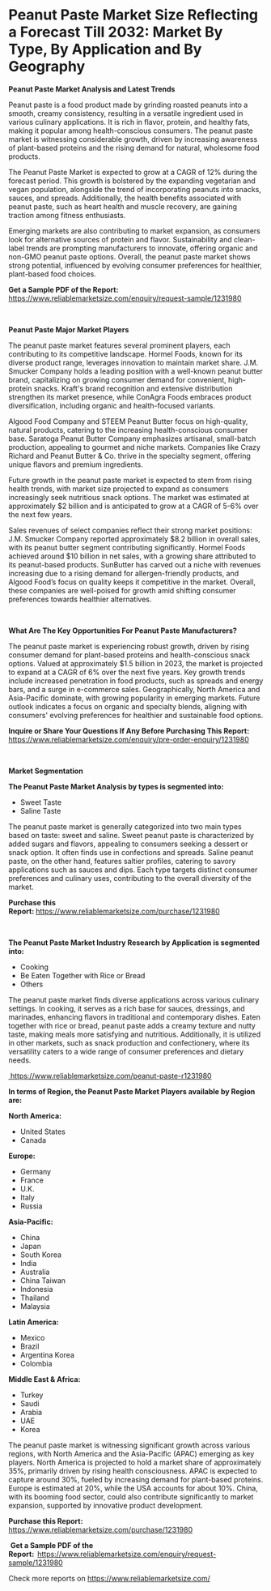 <p><h1>Peanut Paste Market Size Reflecting a Forecast Till 2032: Market By Type, By Application and By Geography</h1></p><p><strong>Peanut Paste Market Analysis and Latest Trends</strong></p>
<p><p>Peanut paste is a food product made by grinding roasted peanuts into a smooth, creamy consistency, resulting in a versatile ingredient used in various culinary applications. It is rich in flavor, protein, and healthy fats, making it popular among health-conscious consumers. The peanut paste market is witnessing considerable growth, driven by increasing awareness of plant-based proteins and the rising demand for natural, wholesome food products.</p><p>The Peanut Paste Market is expected to grow at a CAGR of 12% during the forecast period. This growth is bolstered by the expanding vegetarian and vegan population, alongside the trend of incorporating peanuts into snacks, sauces, and spreads. Additionally, the health benefits associated with peanut paste, such as heart health and muscle recovery, are gaining traction among fitness enthusiasts.</p><p>Emerging markets are also contributing to market expansion, as consumers look for alternative sources of protein and flavor. Sustainability and clean-label trends are prompting manufacturers to innovate, offering organic and non-GMO peanut paste options. Overall, the peanut paste market shows strong potential, influenced by evolving consumer preferences for healthier, plant-based food choices.</p></p>
<p><strong>Get a Sample PDF of the Report:&nbsp;</strong> <a href="https://www.reliablemarketsize.com/enquiry/request-sample/1231980?utm_campaign=1885&utm_medium=2&utm_source=Github&utm_content=ia&utm_term=14022025&utm_id=peanut-paste">https://www.reliablemarketsize.com/enquiry/request-sample/1231980</a></p>
<p>&nbsp;</p>
<p><strong>Peanut Paste Major Market Players</strong></p>
<p><p>The peanut paste market features several prominent players, each contributing to its competitive landscape. Hormel Foods, known for its diverse product range, leverages innovation to maintain market share. J.M. Smucker Company holds a leading position with a well-known peanut butter brand, capitalizing on growing consumer demand for convenient, high-protein snacks. Kraft's brand recognition and extensive distribution strengthen its market presence, while ConAgra Foods embraces product diversification, including organic and health-focused variants.</p><p>Algood Food Company and STEEM Peanut Butter focus on high-quality, natural products, catering to the increasing health-conscious consumer base. Saratoga Peanut Butter Company emphasizes artisanal, small-batch production, appealing to gourmet and niche markets. Companies like Crazy Richard and Peanut Butter & Co. thrive in the specialty segment, offering unique flavors and premium ingredients.</p><p>Future growth in the peanut paste market is expected to stem from rising health trends, with market size projected to expand as consumers increasingly seek nutritious snack options. The market was estimated at approximately $2 billion and is anticipated to grow at a CAGR of 5-6% over the next few years.</p><p>Sales revenues of select companies reflect their strong market positions: J.M. Smucker Company reported approximately $8.2 billion in overall sales, with its peanut butter segment contributing significantly. Hormel Foods achieved around $10 billion in net sales, with a growing share attributed to its peanut-based products. SunButter has carved out a niche with revenues increasing due to a rising demand for allergen-friendly products, and Algood Food’s focus on quality keeps it competitive in the market. Overall, these companies are well-poised for growth amid shifting consumer preferences towards healthier alternatives.</p></p>
<p>&nbsp;</p>
<p><strong>What Are The Key Opportunities For Peanut Paste Manufacturers?</strong></p>
<p><p>The peanut paste market is experiencing robust growth, driven by rising consumer demand for plant-based proteins and health-conscious snack options. Valued at approximately $1.5 billion in 2023, the market is projected to expand at a CAGR of 6% over the next five years. Key growth trends include increased penetration in food products, such as spreads and energy bars, and a surge in e-commerce sales. Geographically, North America and Asia-Pacific dominate, with growing popularity in emerging markets. Future outlook indicates a focus on organic and specialty blends, aligning with consumers' evolving preferences for healthier and sustainable food options.</p></p>
<p><strong>Inquire or Share Your Questions If Any Before Purchasing This Report:</strong> <a href="https://www.reliablemarketsize.com/enquiry/pre-order-enquiry/1231980?utm_campaign=1885&utm_medium=2&utm_source=Github&utm_content=ia&utm_term=14022025&utm_id=peanut-paste">https://www.reliablemarketsize.com/enquiry/pre-order-enquiry/1231980</a></p>
<p>&nbsp;</p>
<p><strong>Market Segmentation</strong></p>
<p><strong>The Peanut Paste Market Analysis by types is segmented into:</strong></p>
<p><ul><li>Sweet Taste</li><li>Saline Taste</li></ul></p>
<p><p>The peanut paste market is generally categorized into two main types based on taste: sweet and saline. Sweet peanut paste is characterized by added sugars and flavors, appealing to consumers seeking a dessert or snack option. It often finds use in confections and spreads. Saline peanut paste, on the other hand, features saltier profiles, catering to savory applications such as sauces and dips. Each type targets distinct consumer preferences and culinary uses, contributing to the overall diversity of the market.</p></p>
<p><strong>Purchase this Report:&nbsp;</strong><a href="https://www.reliablemarketsize.com/purchase/1231980?utm_campaign=1885&utm_medium=2&utm_source=Github&utm_content=ia&utm_term=14022025&utm_id=peanut-paste">https://www.reliablemarketsize.com/purchase/1231980</a></p>
<p>&nbsp;</p>
<p><strong>The Peanut Paste Market Industry Research by Application is segmented into:</strong></p>
<p><ul><li>Cooking</li><li>Be Eaten Together with Rice or Bread</li><li>Others</li></ul></p>
<p><p>The peanut paste market finds diverse applications across various culinary settings. In cooking, it serves as a rich base for sauces, dressings, and marinades, enhancing flavors in traditional and contemporary dishes. Eaten together with rice or bread, peanut paste adds a creamy texture and nutty taste, making meals more satisfying and nutritious. Additionally, it is utilized in other markets, such as snack production and confectionery, where its versatility caters to a wide range of consumer preferences and dietary needs.</p></p>
<p><a href="https://www.reliablemarketsize.com/peanut-paste-r1231980?utm_campaign=1885&utm_medium=2&utm_source=Github&utm_content=ia&utm_term=14022025&utm_id=peanut-paste">&nbsp;https://www.reliablemarketsize.com/peanut-paste-r1231980</a></p>
<p><strong>In terms of Region, the Peanut Paste Market Players available by Region are:</strong></p>
<p>
    <p> <strong> North America: </strong>
        <ul>
            <li>United States</li>
            <li>Canada</li>
        </ul>
        </p> 
    <p> <strong> Europe: </strong>
        <ul>
            <li>Germany</li>
            <li>France</li>
            <li>U.K.</li>
            <li>Italy</li>
            <li>Russia</li>
        </ul>
        </p> 
    <p> <strong> Asia-Pacific: </strong>
        <ul>
            <li>China</li>
            <li>Japan</li>
            <li>South Korea</li>
            <li>India</li>
            <li>Australia</li>
            <li>China Taiwan</li>
            <li>Indonesia</li>
            <li>Thailand</li>
            <li>Malaysia</li>
        </ul>
        </p> 
    <p> <strong> Latin America: </strong>
        <ul>
            <li>Mexico</li>
            <li>Brazil</li>
            <li>Argentina Korea</li>
            <li>Colombia</li>
        </ul>
        </p> 
    <p> <strong> Middle East & Africa: </strong>
        <ul>
            <li>Turkey</li>
            <li>Saudi</li>
            <li>Arabia</li>
            <li>UAE</li>
            <li>Korea</li>
        </ul>
    </p>
    </p>
<p><p>The peanut paste market is witnessing significant growth across various regions, with North America and the Asia-Pacific (APAC) emerging as key players. North America is projected to hold a market share of approximately 35%, primarily driven by rising health consciousness. APAC is expected to capture around 30%, fueled by increasing demand for plant-based proteins. Europe is estimated at 20%, while the USA accounts for about 10%. China, with its booming food sector, could also contribute significantly to market expansion, supported by innovative product development.</p></p>
<p><strong>Purchase this Report: </strong><a href="https://www.reliablemarketsize.com/purchase/1231980?utm_campaign=1885&utm_medium=2&utm_source=Github&utm_content=ia&utm_term=14022025&utm_id=peanut-paste">https://www.reliablemarketsize.com/purchase/1231980</a></p>
<p>&nbsp;<strong>Get a Sample PDF of the Report:&nbsp;&nbsp;</strong><a href="https://www.reliablemarketsize.com/enquiry/request-sample/1231980?utm_campaign=1885&utm_medium=2&utm_source=Github&utm_content=ia&utm_term=14022025&utm_id=peanut-paste">https://www.reliablemarketsize.com/enquiry/request-sample/1231980</a></p>
<p><strong></strong></p>
<p>Check more reports on <a href="https://www.reliablemarketsize.com/?utm_campaign=1885&utm_medium=2&utm_source=Github&utm_content=ia&utm_term=14022025&utm_id=peanut-paste">https://www.reliablemarketsize.com/</a></p>